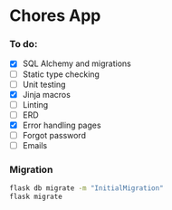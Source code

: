 # Chores App

### To do:

- [x] SQL Alchemy and migrations
- [ ] Static type checking
- [ ] Unit testing
- [x] Jinja macros
- [ ] Linting
- [ ] ERD
- [x] Error handling pages
- [ ] Forgot password
- [ ] Emails

### Migration

```sh
flask db migrate -m "InitialMigration"
flask migrate
```